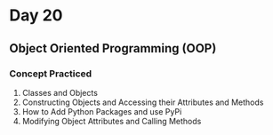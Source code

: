 # Day 20
## Object Oriented Programming (OOP)
### Concept Practiced
1. Classes and Objects
2. Constructing Objects and Accessing their Attributes and Methods
3. How to Add Python Packages and use PyPi
4. Modifying Object Attributes and Calling Methods
